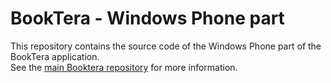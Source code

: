 BookTera - Windows Phone part
=============================

This repository contains the source code of the Windows Phone part of the BookTera application.  
See the [main Booktera repository][main Booktera repository] for more information.



[main Booktera repository]: https://github.com/nvirth/BookTera
